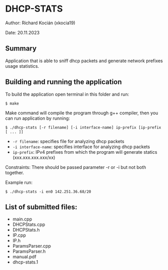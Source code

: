 # DHCP-STATS

Author: Richard Kocián (xkocia19)

Date: 20.11.2023

## Summary
Application that is able to sniff dhcp packets and generate network prefixes usage statistics.

## Building and running the application
To build the application open terminal in this folder and run:

    $ make
Make command will compile the program through g++ compiler, then
you can run application by running:

    $ ./dhcp-stats [-r filename] [-i interface-name] ip-prefix [ip-prefix [ ... ]]

* `-r filename`: specifies file for analyzing dhcp packets
* `-i interface-name`: specifies interface for analyzing dhcp packets
* `ip-prefix`: IPv4 prefixes from which the program will generate statics (xxx.xxx.xxx.xxx/xx)

Constraints:
There should be passed parameter -r or -i but not both together.

Example run:

    $ ./dhcp-stats -i en0 142.251.36.68/20

## List of submitted files:

* main.cpp
* DHCPStats.cpp
* DHCPStats.h
* IP.cpp
* IP.h
* ParamsParser.cpp
* ParamsParser.h
* manual.pdf
* dhcp-stats.1
